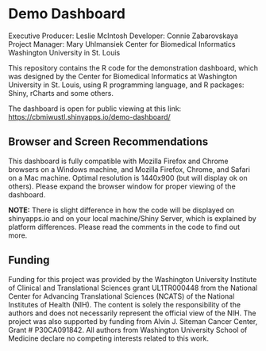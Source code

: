 Demo Dashboard
==============

Executive Producer: Leslie McIntosh
Developer: Connie Zabarovskaya
Project Manager: Mary Uhlmansiek
Center for Biomedical Informatics
Washington University in St. Louis


This repository contains the R code for the demonstration dashboard, which was designed by the Center for Biomedical Informatics at Washington University in St. Louis, using R programming language, and R packages: Shiny, rCharts and some others.

The dashboard is open for public viewing at this link: https://cbmiwustl.shinyapps.io/demo-dashboard/

Browser and Screen Recommendations
----------------------------------	 
This dashboard is fully compatible with Mozilla Firefox and Chrome browsers on a Windows machine, and Mozilla Firefox, Chrome, and Safari on a Mac machine. Optimal resolution is 1440x900 (but will display ok on others). Please expand the browser window for proper viewing of the dashboard.

**NOTE:**
There is slight difference in how the code will be displayed on shinyapps.io and on your local machine/Shiny Server, which is explained by platform differences. Please read the comments in the code to find out more.

Funding 
--------------
Funding for this project was provided by the Washington University Institute of Clinical and Translational Sciences grant UL1TR000448 from the National Center for Advancing Translational Sciences (NCATS) of the National Institutes of Health (NIH).  The content is solely the responsibility of the authors and does not necessarily represent the official view of the NIH. The project was also supported by funding from Alvin J. Siteman Cancer Center, Grant # P30CA091842. All authors from Washington University School of Medicine declare no competing interests related to this work.
